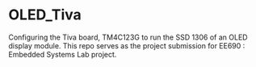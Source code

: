 # OLED_Tiva
Configuring the Tiva board, TM4C123G to run the SSD 1306 of an OLED display module. This repo serves as the project submission for EE690 : Embedded Systems Lab project.
